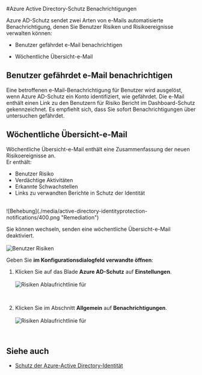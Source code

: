 <properties
    pageTitle="Azure Active Directory-Schutz Benachrichtigungen | Microsoft Azure"
    description="Erfahren Sie, wie Ihre Aktivitäten Untersuchung zu Benachrichtigungen unterstützen."
    services="active-directory"
    keywords="Schutz der Azure-active Directory-Identität, Cloud-app-Suche, Verwalten von Applications, Sicherheit, Risiken, Risiko Ebene, Sicherheitsrisiko, Sicherheitsrichtlinie"
    documentationCenter=""
    authors="MarkusVi"
    manager="femila"
    editor=""/>

<tags
    ms.service="active-directory"
    ms.workload="identity"
    ms.tgt_pltfrm="na"
    ms.devlang="na"
    ms.topic="article"
    ms.date="10/20/2016"
    ms.author="markvi"/>

#<a name="azure-active-directory-identity-protection-notifications"></a>Azure Active Directory-Schutz Benachrichtigungen 


Azure AD-Schutz sendet zwei Arten von e-Mails automatisierte Benachrichtigung, denen Sie Benutzer Risiken und Risikoereignisse verwalten können:

- Benutzer gefährdet e-Mail benachrichtigen

- Wöchentliche Übersicht-e-Mail

## <a name="user-compromised-alert-email"></a>Benutzer gefährdet e-Mail benachrichtigen

Eine betroffenen e-Mail-Benachrichtigung für Benutzer wird ausgelöst, wenn Azure AD-Schutz ein Konto identifiziert, wie gefährdet. Die e-Mail enthält einen Link zu den Benutzern für Risiko Bericht im Dashboard-Schutz gekennzeichnet. Es empfiehlt sich, dass Sie sofort Benachrichtigungen über untersuchen gefährdet.


## <a name="weekly-digest-email"></a>Wöchentliche Übersicht-e-Mail

Wöchentliche Übersicht-e-Mail enthält eine Zusammenfassung der neuen Risikoereignisse an.<br>
Er enthält:

- Benutzer Risiko
- Verdächtige Aktivitäten
- Erkannte Schwachstellen
- Links zu verwandten Berichte in Schutz der Identität


<br>
![Behebung](./media/active-directory-identityprotection-notifications/400.png "Remediation")
<br> 

Sie können wechseln, senden eine wöchentliche Übersicht-e-Mail deaktiviert.
<br><br>
![Benutzer Risiken](./media/active-directory-identityprotection-notifications/62.png "User risks")
<br>
 

Geben Sie **im Konfigurationsdialogfeld verwandte öffnen**:

1. Klicken Sie auf das Blade **Azure AD-Schutz** auf **Einstellungen**.
<br><br>
![Risiken Ablaufrichtlinie für](./media/active-directory-identityprotection-notifications/401.png "User risk policy")
<br>

2. Klicken Sie im Abschnitt **Allgemein** auf **Benachrichtigungen**.
<br><br>
![Risiken Ablaufrichtlinie für](./media/active-directory-identityprotection-notifications/405.png "User risk policy")
<br>




## <a name="see-also"></a>Siehe auch

- [Schutz der Azure-Active Directory-Identität](active-directory-identityprotection.md) 

